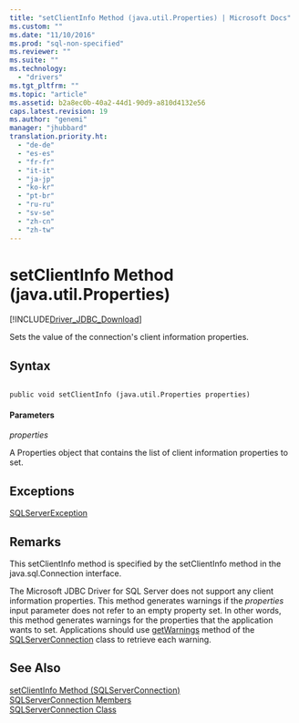 ```yaml
---
title: "setClientInfo Method (java.util.Properties) | Microsoft Docs"
ms.custom: ""
ms.date: "11/10/2016"
ms.prod: "sql-non-specified"
ms.reviewer: ""
ms.suite: ""
ms.technology: 
  - "drivers"
ms.tgt_pltfrm: ""
ms.topic: "article"
ms.assetid: b2a8ec0b-40a2-44d1-90d9-a810d4132e56
caps.latest.revision: 19
ms.author: "genemi"
manager: "jhubbard"
translation.priority.ht: 
  - "de-de"
  - "es-es"
  - "fr-fr"
  - "it-it"
  - "ja-jp"
  - "ko-kr"
  - "pt-br"
  - "ru-ru"
  - "sv-se"
  - "zh-cn"
  - "zh-tw"
---
```

# setClientInfo Method (java.util.Properties)
[!INCLUDE[Driver_JDBC_Download](../../../connect/jdbc/includes)]

  Sets the value of the connection's client information properties.  
  
## Syntax  
  
```  
  
public void setClientInfo (java.util.Properties properties)  
```  
  
#### Parameters  
 *properties*  
  
 A Properties object that contains the list of client information properties to set.  
  
## Exceptions  
 [SQLServerException](../../../connect/jdbc/reference/sqlserverexception-class.md)  
  
## Remarks  
 This setClientInfo method is specified by the setClientInfo method in the java.sql.Connection interface.  
  
 The Microsoft JDBC Driver for SQL Server does not support any client information properties. This method generates warnings if the *properties* input parameter does not refer to an empty property set. In other words, this method generates warnings for the properties that the application wants to set. Applications should use [getWarnings](../../../connect/jdbc/reference/getwarnings-method--sqlserverconnection-.md) method of the [SQLServerConnection](../../../connect/jdbc/reference/sqlserverconnection-class.md) class to retrieve each warning.  
  
## See Also  
 [setClientInfo Method &#40;SQLServerConnection&#41;](../../../connect/jdbc/reference/setclientinfo-method--sqlserverconnection-.md)   
 [SQLServerConnection Members](../../../connect/jdbc/reference/sqlserverconnection-members.md)   
 [SQLServerConnection Class](../../../connect/jdbc/reference/sqlserverconnection-class.md)  
  
  
